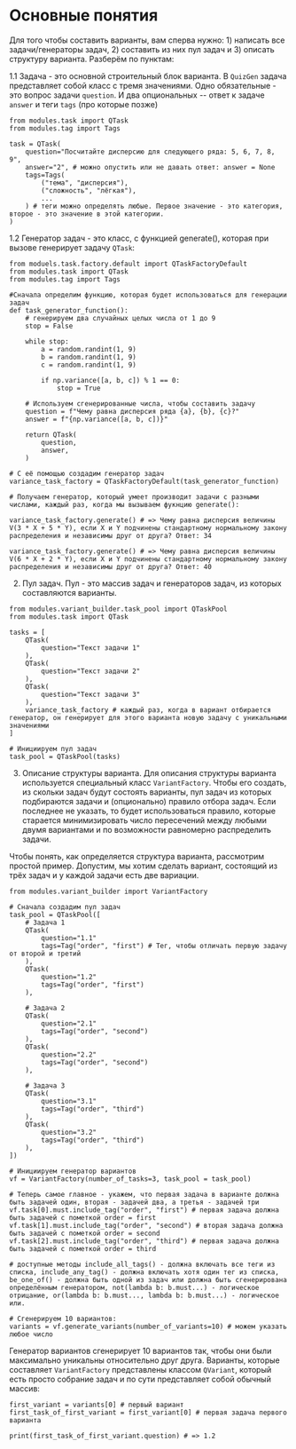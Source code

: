 # Основные понятия

Для того чтобы составить варианты, вам сперва нужно: 1) написать все задачи/генераторы задач, 2) составить из них пул задач и 3) описать структуру варианта. Разберём по пунктам:

1.1 Задача - это основной строительный блок варианта. В `QuizGen` задача представляет собой класс с тремя значениями. Одно обязательные - это вопрос задачи `question`. И два опциональных -- ответ к задаче `answer` и теги `tags` (про которые позже)

```{python}
from modules.task import QTask
from modules.tag import Tags

task = QTask(
    question="Посчитайте дисперсию для следующего ряда: 5, 6, 7, 8, 9",
    answer="2", # можно опустить или не давать ответ: answer = None
    tags=Tags(
        ("тема", "дисперсия"),
        ("сложность", "лёгкая"),
        ... 
    ) # теги можно определять любые. Первое значение - это категория, второе - это значение в этой категории.
)
```

1.2 Генератор задач - это класс, с функцией generate(), которая при вызове генерирует задачу `QTask`:

```{python}
from moduels.task.factory.default import QTaskFactoryDefault
from modules.task import QTask
from modules.tag import Tags

#Сначала определим функцию, которая будет использоваться для генерации задач
def task_generator_function():
    # генерируем два случайных целых числа от 1 до 9
    stop = False

    while stop:
        a = random.randint(1, 9) 
        b = random.randint(1, 9)
        c = random.randint(1, 9)

        if np.variance([a, b, c]) % 1 == 0:
            stop = True

    # Используем сгенерированные числа, чтобы составить задачу
    question = f"Чему равна дисперсия ряда {a}, {b}, {c}?"
    answer = f"{np.variance([a, b, c])}"

    return QTask(
        question,
        answer,
    )

# С её помощью создадим генератор задач
variance_task_factory = QTaskFactoryDefault(task_generator_function)

# Получаем генератор, который умеет производит задачи с разными числами, каждый раз, когда мы вызываем фукнцию generate():

variance_task_factory.generate() # => Чему равна дисперсия величины V(3 * X + 5 * Y), если X и Y подчинены стандартному нормальному закону распределения и независимы друг от друга? Ответ: 34

variance_task_factory.generate() # => Чему равна дисперсия величины V(6 * X + 2 * Y), если X и Y подчинены стандартному нормальному закону распределения и независимы друг от друга? Ответ: 40
```

2. Пул задач. Пул - это массив задач и генераторов задач, из которых составляются варианты.

```{python}
from modules.variant_builder.task_pool import QTaskPool
from modules.task import QTask

tasks = [
    QTask(
        question="Текст задачи 1"
    ),
    QTask(
        question="Текст задачи 2"
    ),
    QTask(
        question="Текст задачи 3"
    ),
    variance_task_factory # каждый раз, когда в вариант отбирается генератор, он генерирует для этого варианта новую задачу с уникальными значениями
]

# Инициируем пул задач
task_pool = QTaskPool(tasks)
```

3. Описание структуры варианта. Для описания структуры варианта используется специальный класс `VariantFactory`. Чтобы его создать, из скольки задач будут состоять варианты, пул задач из которых подбираются задачи и (опционально) правило отбора задач. Если последнее не указать, то будет использоваться правило, которые старается минимизировать число пересечений между любыми двумя вариантами и по возможности равномерно распределить задачи.

Чтобы понять, как определяется структура варианта, рассмотрим простой пример. Допустим, мы хотим сделать вариант, состоящий из трёх задач и у каждой задачи есть две вариации.

```{python}
from modules.variant_builder import VariantFactory

# Сначала создадим пул задач
task_pool = QTaskPool([
    # Задача 1
    QTask(
        question="1.1"
        tags=Tag("order", "first") # Тег, чтобы отличать первую задачу от второй и третий
    ),
    QTask(
        question="1.2"
        tags=Tag("order", "first")
    ),

    # Задача 2
    QTask(
        question="2.1"
        tags=Tag("order", "second")
    ),
    QTask(
        question="2.2"
        tags=Tag("order", "second")
    ),

    # Задача 3
    QTask(
        question="3.1"
        tags=Tag("order", "third")
    ),
    QTask(
        question="3.2"
        tags=Tag("order", "third")
    ),
])

# Инициируем генератор вариантов
vf = VariantFactory(number_of_tasks=3, task_pool = task_pool)

# Теперь самое главное - укажем, что первая задача в варианте должна быть задачей один, вторая - задачей два, а третья - задачей три
vf.task[0].must.include_tag("order", "first") # первая задача должна быть задачей с пометкой order = first
vf.task[1].must.include_tag("order", "second") # вторая задача должна быть задачей с пометкой order = second
vf.task[2].must.include_tag("order", "third") # первая задача должна быть задачей с пометкой order = third

# доступные методы include_all_tags() - должна включать все теги из списка, include_any_tag() - должна включать хотя один тег из списка, be_one_of() - должна быть одной из задач или должна быть сгенерирована определённым генератором, not(lambda b: b.must...) - логическое отрицание, or(lambda b: b.must..., lambda b: b.must...) - логическое или.

# Сгенерируем 10 вариантов:
variants = vf.generate_variants(number_of_variants=10) # можем указать любое число
```

Генератор вариантов сгенерирует 10 вариантов так, чтобы они были максимально уникальны относительно друг друга. Варианты, которые составляет `VariantFactory` представлены классом `QVariant`, который есть просто собрание задач и по сути представляет собой обычный массив:

```{python}
first_variant = variants[0] # первый вариант
first_task_of_first_variant = first_variant[0] # первая задача первого варианта

print(first_task_of_first_variant.question) # => 1.2
```




